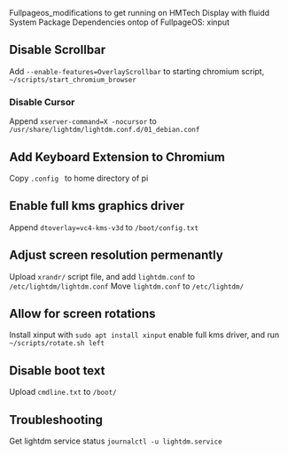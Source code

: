 Fullpageos_modifications to get running on HMTech Display with fluidd
System Package Dependencies ontop of FullpageOS:
xinput

## Disable Scrollbar
Add ``` --enable-features=OverlayScrollbar ``` to starting chromium script, ```~/scripts/start_chromium_browser```

### Disable Cursor
Append ```xserver-command=X -nocursor``` to ```/usr/share/lightdm/lightdm.conf.d/01_debian.conf```

## Add Keyboard Extension to Chromium
Copy ```.config ``` to home directory of pi

## Enable full kms graphics driver
Append ```dtoverlay=vc4-kms-v3d``` to ```/boot/config.txt```

## Adjust screen resolution permenantly
Upload ```xrandr/``` script file, and add ```lightdm.conf``` to ```/etc/lightdm/lightdm.conf```
Move ```lightdm.conf``` to ```/etc/lightdm/```

## Allow for screen rotations
Install xinput with ```sudo apt install xinput```
enable full kms driver, and run ```~/scripts/rotate.sh left```

## Disable boot text 
Upload ```cmdline.txt``` to ```/boot/```

## Troubleshooting
Get lightdm service status ```journalctl -u lightdm.service```